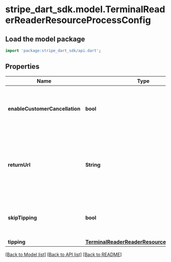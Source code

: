 # stripe_dart_sdk.model.TerminalReaderReaderResourceProcessConfig

## Load the model package
```dart
import 'package:stripe_dart_sdk/api.dart';
```

## Properties
Name | Type | Description | Notes
------------ | ------------- | ------------- | -------------
**enableCustomerCancellation** | **bool** | Enable customer-initiated cancellation when processing this payment. | [optional] 
**returnUrl** | **String** | If the customer doesn't abandon authenticating the payment, they're redirected to this URL after completion. | [optional] 
**skipTipping** | **bool** | Override showing a tipping selection screen on this transaction. | [optional] 
**tipping** | [**TerminalReaderReaderResourceTippingConfig**](TerminalReaderReaderResourceTippingConfig.md) |  | [optional] 

[[Back to Model list]](../README.md#documentation-for-models) [[Back to API list]](../README.md#documentation-for-api-endpoints) [[Back to README]](../README.md)


